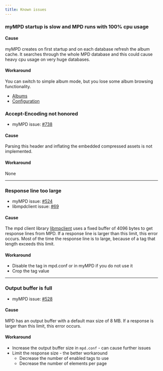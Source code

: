 ```yaml
---
title: Known issues
---
```


### myMPD startup is slow and MPD runs with 100% cpu usage

#### Cause

myMPD creates on first startup and on each database refresh the album cache. It searches through the whole MPD database and this could cause heavy cpu usage on very huge databases.

#### Workaround

You can switch to simple album mode, but you lose some album browsing functionality.

- [Albums](060-references/tags.md#albums)
- [Configuration](020-configuration/configuration-files.md)

### Accept-Encoding not honored

- myMPD issue: [#738](https://github.com/jcorporation/myMPD/issues/738)

#### Cause

Parsing this header and inflating the embedded compressed assets is not implemented.

#### Workaround

None

***

### Response line too large

- myMPD issue: [#524](https://github.com/jcorporation/myMPD/issues/524)
- libmpdclient issue: [#69](https://github.com/MusicPlayerDaemon/libmpdclient/issues/69)

#### Cause

The mpd client library [libmpclient](https://github.com/MusicPlayerDaemon/libmpdclient#) uses a fixed buffer of 4096 bytes to get response lines from MPD. If a response line is larger than this limit, this error occurs. Most of the time the response line is to large, because of a tag that length exceeds this limit.

#### Workaround

- Disable the tag in mpd.conf or in myMPD if you do not use it
- Crop the tag value

***

### Output buffer is full

- myMPD issue: [#528](https://github.com/jcorporation/myMPD/issues/528)

#### Cause

MPD has an output buffer with a default max size of 8 MB. If a response is larger than this limit, this error occurs.

#### Workaround

- Increase the output buffer size in `mpd.conf` - can cause further issues
- Limit the response size - the better workaround
    - Decrease the number of enabled tags to use
    - Decrease the number of elements per page
